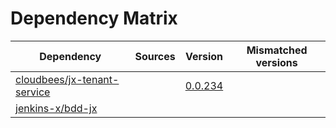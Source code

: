 # Dependency Matrix

Dependency | Sources | Version | Mismatched versions
---------- | ------- | ------- | -------------------
[cloudbees/jx-tenant-service](https://github.com/cloudbees/jx-tenant-service) |  | [0.0.234](https://github.com/cloudbees/jx-tenant-service/releases/tag/v0.0.234) | 
[jenkins-x/bdd-jx](https://github.com/jenkins-x/bdd-jx.git) |  | []() | 
